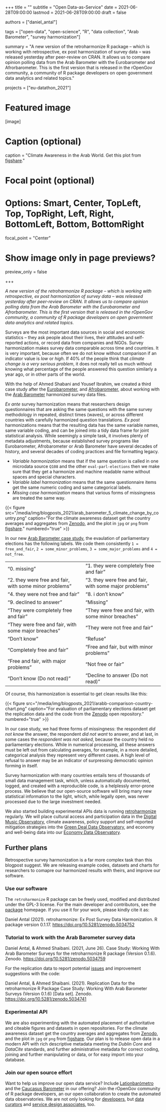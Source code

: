 +++
title = ""
subtitle = "Open Data-as-Service"
date = 2021-06-28T09:00:00
lastmod = 2021-06-28T09:00:00
draft = false

authors = ["daniel_antal"]

tags = ["open-data", "open-science", "R", "data collection", "Arab Barometer", "survey harmonization"]

summary = "A new version of the retroharmonize R package – which is working with retrospective, ex post harmonization of survey data – was released yesterday after peer-review on CRAN. It allows us to compare opinion polling data from the Arab Barometer with the Eurobarometer and Afrorbarometer. This is the first version that is released in the rOpenGov community, a community of R package developers on open government data analytics and related topics."

projects = ["eu-datathon_2021"]

# Featured image
[image]
  # Caption (optional)
  caption = "Climate Awareness in the Arab World. Get this plot from [figshare](https://doi.org/10.6084/m9.figshare.14854359)."

  # Focal point (optional)
  # Options: Smart, Center, TopLeft, Top, TopRight, Left, Right, BottomLeft, Bottom, BottomRight
  focal_point = "Center"

  # Show image only in page previews?
  preview_only = false

+++

*A new version of the retroharmonize R package – which is working with retrospective, ex post harmonization of survey data – was released yesterday after peer-review on CRAN. It allows us to compare opinion polling data from the Arab Barometer with the Eurobarometer and Afrorbarometer. This is the first version that is released in the rOpenGov community, a community of R package developers on open government data analytics and related topics.*


Surveys are the most important data sources in social and economic
statistics – they ask people about their lives, their attitudes and
self-reported actions, or record data from companies and NGOs. Survey
harmonization makes survey data comparable across time and countries. It
is very important, because often we do not know without comparison if an
indicator value is *low* or *high*. If 40% of the people think that
*climate change is a very serious problem*, it does not really tell us
much without knowing what percentage of the people answered this
question similarly a year ago, or in other parts of the world.

With the help of Ahmed Shabani and Yousef Ibrahim, we created a third
case study after the
[Eurobarometer](https://retroharmonize.dataobservatory.eu/articles/eurobarometer.html),
and
[Afrobarometer](https://retroharmonize.dataobservatory.eu/articles/afrobarometer.html),
about working with the [Arab
Barometer](https://retroharmonize.dataobservatory.eu/articles/arabbarometer.html)
harmonized survey data files.

*Ex ante* survey harmonization means that researchers design
questionnaires that are asking the same questions with the same survey
methodology in repeated, distinct times (waves), or across different
countries with carefully harmonized question translations. *Ex post*
harmonizations means that the resulting data has the same variable
names, same variable coding, and can be joined into a tidy data frame
for joint statistical analysis. While seemingly a simple task, it
involves plenty of metadata adjustments, because established survey
programs like Eurobarometer, Afrobarometer or Arab Barometer have
several decades of history, and several decades of coding practices and
file formatting legacy.

-   *Variable harmonization* means that if the same question is called
    in one microdata source `Q108` and the other `eval-parl-elections`
    then we make sure that they get a harmonize and machine readable
    name without spaces and special characters.
-   *Variable label harmonization* means that the same questionnaire
    items get the same numeric coding and same categorical labels.
-   *Missing case harmonization* means that various forms of missingness
    are treated the same way.

{{< figure src="/media/img/blogposts_2021/arab_barometer_5_climate_change_by_country.png" caption="For the climate
awareness dataset get the country averages and aggregates from [Zenodo](https://doi.org/10.5281/zenodo.5035562), and the plot in `jpg`
or `png` from [figshare](https://doi.org/10.6084/m9.figshare.14854359)." numbered="true" >}}


In our new [Arab Barometer case
study](https://retroharmonize.dataobservatory.eu/articles/arabbarometer.html),
the evaulation of parliamentary elections has the following labels. We
code them consistently `1 = free_and_fair`, `2 = some_minor_problems`,
`3 = some_major_problems` and `4 = not_free`.

<table>
<colgroup>
<col style="width: 50%" />
<col style="width: 50%" />
</colgroup>
<tbody>
<tr class="odd">
<td style="text-align: left;">“0. missing”</td>
<td style="text-align: left;">“1. they were completely free and fair”</td>
</tr>
<tr class="even">
<td style="text-align: left;">“2. they were free and fair, with some minor problems”</td>
<td style="text-align: left;">“3. they were free and fair, with some major problems”</td>
</tr>
<tr class="odd">
<td style="text-align: left;">“4. they were not free and fair”</td>
<td style="text-align: left;">“8. i don’t know”</td>
</tr>
<tr class="even">
<td style="text-align: left;">“9. declined to answer”</td>
<td style="text-align: left;">“Missing”</td>
</tr>
<tr class="odd">
<td style="text-align: left;">“They were completely free and fair”</td>
<td style="text-align: left;">“They were free and fair, with some minor breaches”</td>
</tr>
<tr class="even">
<td style="text-align: left;">“They were free and fair, with some major breaches”</td>
<td style="text-align: left;">“They were not free and fair”</td>
</tr>
<tr class="odd">
<td style="text-align: left;">“Don’t know”</td>
<td style="text-align: left;">“Refuse”</td>
</tr>
<tr class="even">
<td style="text-align: left;">“Completely free and fair”</td>
<td style="text-align: left;">“Free and fair, but with minor problems”</td>
</tr>
<tr class="odd">
<td style="text-align: left;">“Free and fair, with major problems”</td>
<td style="text-align: left;">“Not free or fair”</td>
</tr>
<tr class="even">
<td style="text-align: left;">“Don’t know (Do not read)”</td>
<td style="text-align: left;">“Decline to answer (Do not read)”</td>
</tr>
</tbody>
</table>

Of course, this harmonization is essential to get clean results like this:

{{< figure src="/media/img/blogposts_2021/arabb-comparison-country-chart.png" caption="For evaluation of parliamentary elections dataset get the replication data and the code from the 
[Zenodo](hhttps://doi.org/10.5281/zenodo.5034759) open repository." numbered="true" >}}

In our case study, we had three forms of missingness: the respondent
*did not know* the answer, the respondent *did not want* to answer, and
at last, in some cases the *respondent was not asked*, because the
country held no parliamentary elections. While in numerical processing,
all these answers must be left out from calculating averages, for
example, in a more detailed, categorical analysis they represent very
different cases. A high level of refusal to answer may be an indicator
of surpressing democratic opinion forming in itself.

Survey harmonization with many countries entails tens of thousands of
small data management task, which, unless automatically documented,
logged, and created with a reproducible code, is a helplessly
error-prone process. We believe that our open-source software will bring
many new statistical information to the light, which, while legally
open, was never processed due to the large investment needed.

We also started building experimental APIs data is running
[retroharmonize](https://retroharmonize.dataobservatory.eu/) regularly.
We will place cultural access and participation data in the [Digital
Music Observatory](https://music.dataobservatory.eu/), climate
awareness, policy support and self-reported mitigation strategies into
the [Green Deal Data
Observatory](https://greendeal.dataobservatory.eu/), and economy and
well-being data into our [Economy Data
Observatory](https://economy.dataobservatory.eu/).

## Further plans

Retrospective survey harmonization is a far more complex task than this
blogpost suggest. We are releasing example codes, datasets and charts
for researchers to comapre our harmonized results with theirs, and
improve our software.

### Use our software

The `retroharmonize` R package can be freely used, modified and
distributed under the GPL-3 license. For the main developer and
contributors, see the
[package](https://retroharmonize.dataobservatory.eu/) homepage. If you
use it for your work, please kindly cite it as:

Daniel Antal (2021). retroharmonize: Ex Post Survey Data Harmonization.
R package version 0.1.17. <https://doi.org/10.5281/zenodo.5034752>

### Tutorial to work with the Arab Barometer survey data

Daniel Antal, & Ahmed Shaibani. (2021, June 26). Case Study: Working
With Arab Barometer Surveys for the retroharmonize R package (Version
0.1.6). Zenodo. <https://doi.org/10.5281/zenodo.5034759>

For the replication data to report potential
[issues](https://github.com/rOpenGov/retroharmonize/issues) and
improvement suggestions with the code:

Daniel Antal, & Ahmed Shaibani. (2021). Replication Data for the
retroharmonize R Package Case Study: Working With Arab Barometer Surveys
(Version 0.1.6) \[Data set\]. Zenodo.
<https://doi.org/10.5281/zenodo.5034741>

### Experimental API

We are also experimenting with the automated placement of authoritative
and citeable figures and datasets in open repositories. For the climate
awareness dataset get the country averages and aggregates from
[Zenodo](https://doi.org/10.5281/zenodo.5035562), and the plot in `jpg`
or `png` from [figshare](https://doi.org/10.6084/m9.figshare.14854359).
Our plan is to release open data in a modern API with rich descriptive
metadata meeting the *Dublin Core* and *DataCite* standards, and further
administrative metadata for correct coding, joining and further
manipulating or data, or for easy import into your database.

### Join our open source effort

Want to help us improve our open data service? Include
[Lationbarómetro](https://www.latinobarometro.org/lat.jsp) and the
[Caucasus Barometer](https://caucasusbarometer.org/en/datasets/) in our
offering? Join the rOpenGov community of R package developers, an our
open collaboration to create the automated data observatories. We are
not only looking for
[developers](/authors/developer/),
but [data
curators](/authors/curator/) and
[service design
associates](/authors/team/), too.
